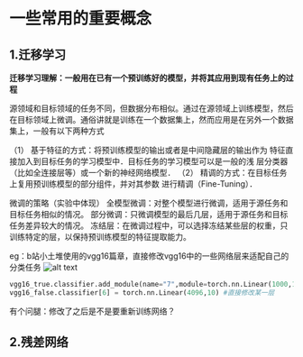 # 一些常用的重要概念
## 1.迁移学习
**迁移学习理解：一般用在已有一个预训练好的模型，并将其应用到现有任务上的过程**


源领域和目标领域的任务不同，但数据分布相似。通过在源领域上训练模型，然后在目标领域上微调。通俗讲就是训练在一个数据集上，然而应用是在另外一个数据集上，一般有以下两种方式

（1） 基于特征的方式：将预训练模型的输出或者是中间隐藏层的输出作为 特征直接加入到目标任务的学习模型中．目标任务的学习模型可以是一般的浅 层分类器（比如全连接层等）或一个新的神经网络模型．
（2） 精调的方式：在目标任务上复用预训练模型的部分组件，并对其参数 进行精调（Fine-Tuning）．

微调的策略（实验中体现）
全模型微调：对整个模型进行微调，适用于源任务和目标任务相似的情况。
部分微调：只微调模型的最后几层，适用于源任务和目标任务差异较大的情况。
冻结层：在微调过程中，可以选择冻结某些层的权重，只训练特定的层，以保持预训练模型的特征提取能力。

eg：b站小土堆使用的vgg16篇章，直接修改vgg16中的一些网络层来适配自己的分类任务
![alt text](https://i-blog.csdnimg.cn/blog_migrate/ce9540e5341406eeefe0de35e410807a.png)

```python
vgg16_true.classifier.add_module(name="7",module=torch.nn.Linear(1000,10)) #直接添加自己想要的线形层
vgg16_false.classifier[6] = torch.nn.Linear(4096,10) #直接修改某一层
```

有个问腿：修改了之后是不是要重新训练网络？
## 2.残差网络